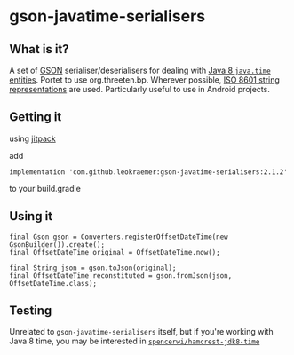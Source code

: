 # gson-javatime-serialisers

## What is it?

A set of [GSON][1] serialiser/deserialisers for dealing with [Java 8 `java.time` entities][2]. Portet to use org.threeten.bp.  Wherever possible, [ISO 8601 string representations](http://en.wikipedia.org/wiki/ISO_8601) are used.
Particularly useful to use in Android projects.

## Getting it

using [jitpack][4]

add 
````
implementation 'com.github.leokraemer:gson-javatime-serialisers:2.1.2'
````
to your build.gradle

## Using it

````
final Gson gson = Converters.registerOffsetDateTime(new GsonBuilder()).create();
final OffsetDateTime original = OffsetDateTime.now();

final String json = gson.toJson(original);
final OffsetDateTime reconstituted = gson.fromJson(json, OffsetDateTime.class);
````

## Testing

Unrelated to `gson-javatime-serialisers` itself, but if you're working with Java 8 time, you may be interested in [`spencerwi/hamcrest-jdk8-time`][3]


[1]: https://code.google.com/p/google-gson/
[2]: http://docs.oracle.com/javase/8/docs/api/java/time/package-summary.html
[3]: https://github.com/spencerwi/hamcrest-jdk8-time
[4]: https://jitpack.io/#leokraemer/gson-javatime-serialisers/2.1.2
